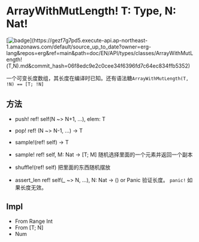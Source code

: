 # ArrayWithMutLength! T: Type, N: Nat&excl;

[![badge](https://img.shields.io/endpoint.svg?url=https%3A%2F%2Fgezf7g7pd5.execute-api.ap-northeast-1.amazonaws.com%2Fdefault%2Fsource_up_to_date%3Fowner%3Derg-lang%26repos%3Derg%26ref%3Dmain%26path%3Ddoc/EN/API/types/classes/ArrayWithMutLength!(T,N).md%26commit_hash%3D06f8edc9e2c0cee34f6396fd7c64ec834ffb5352)](https://gezf7g7pd5.execute-api.ap-northeast-1.amazonaws.com/default/source_up_to_date?owner=erg-lang&repos=erg&ref=main&path=doc/EN/API/types/classes/ArrayWithMutLength!(T,N).md&commit_hash=06f8edc9e2c0cee34f6396fd7c64ec834ffb5352)

一个可变长度数组，其长度在编译时已知。还有语法糖`ArrayWithMutLength(T, !N) == [T; !N]`

## 方法

* push! ref! self(N ~> N+1, ...), elem: T

* pop! ref! (N ~> N-1, ...) -> T

* sample!(ref! self) -> T
* sample! ref! self, M: Nat -> [T; M]
  随机选择里面的一个元素并返回一个副本

* shuffle!(ref! self)
  把里面的东西随机摆放

* assert_len ref! self(_ ~> N, ...), N: Nat -> () or Panic
  验证长度。
  `panic!` 如果长度无效。

## Impl

* From Range Int
* From [T; N]
* Num
